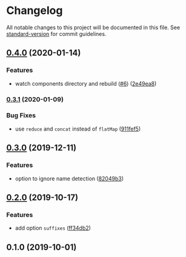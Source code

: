 # Changelog

All notable changes to this project will be documented in this file. See [standard-version](https://github.com/conventional-changelog/standard-version) for commit guidelines.

## [0.4.0](https://github.com/nuxt-community/global-components/compare/v0.3.1...v0.4.0) (2020-01-14)


### Features

* watch components directory and rebuild ([#6](https://github.com/nuxt-community/global-components/issues/6)) ([2e49ea8](https://github.com/nuxt-community/global-components/commit/2e49ea8))

### [0.3.1](https://github.com/nuxt-community/global-components/compare/v0.3.0...v0.3.1) (2020-01-09)


### Bug Fixes

* use `reduce` and `concat` instead of `flatMap` ([911fef5](https://github.com/nuxt-community/global-components/commit/911fef5))

## [0.3.0](https://github.com/nuxt-community/global-components/compare/v0.2.0...v0.3.0) (2019-12-11)


### Features

* option to ignore name detection ([82049b3](https://github.com/nuxt-community/global-components/commit/82049b3))

## [0.2.0](https://github.com/nuxt-community/global-components/compare/v0.1.0...v0.2.0) (2019-10-17)


### Features

* add option `suffixes` ([ff34db2](https://github.com/nuxt-community/global-components/commit/ff34db29ebaf589d35012aeb4053980c0b92fbe0))

## 0.1.0 (2019-10-01)
